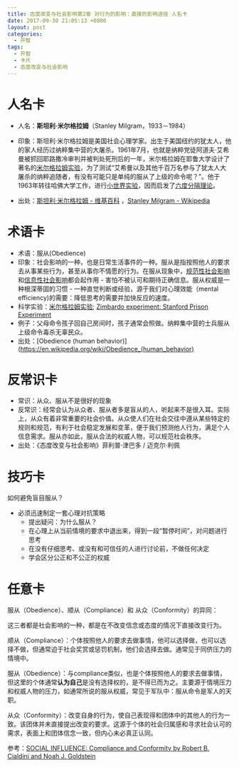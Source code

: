 ```yaml
---
title: 态度改变与社会影响第2章 对行为的影响：直接的影响途径 人名卡
date: 2017-09-30 21:05:13 +0800
layout: post
categories:
  - 开智
tags:
  - 开智
  - 卡片
  - 态度改变与社会影响
---
```


# 人名卡

- 人名：**斯坦利·米尔格拉姆**（Stanley Milgram，1933－1984）

- 印象：斯坦利·米尔格拉姆是美国社会心理学家。出生于美国纽约的犹太人，他的家人经历过纳粹集中营的大屠杀。1961年7月，也就是纳粹党徒阿道夫·艾希曼被抓回耶路撒冷审判并被判处死刑后的一年，米尔格拉姆在耶鲁大学设计了著名的[米尔格拉姆实验](https://zh.wikipedia.org/wiki/%E7%B1%B3%E7%88%BE%E6%A0%BC%E5%80%AB%E5%AF%A6%E9%A9%97)，为了测试“艾希曼以及其他千百万名参与了犹太人大屠杀的纳粹追随者，有没有可能只是单纯的服从了上级的命令呢？”。他于1963年转往哈佛大学工作，进行[小世界实验](https://zh.wikipedia.org/w/index.php?title=%E5%B0%8F%E4%B8%96%E7%95%8C%E5%AE%9E%E9%AA%8C&action=edit&redlink=1)，因而启发了[六度分隔理论](https://zh.wikipedia.org/wiki/%E5%85%AD%E5%BA%A6%E5%88%86%E9%9A%94%E7%90%86%E8%AE%BA)。

- 出处：[斯坦利·米尔格拉姆 - 维基百科](https://zh.wikipedia.org/wiki/%E6%96%AF%E5%9D%A6%E5%88%A9%C2%B7%E7%B1%B3%E5%B0%94%E6%A0%BC%E6%8B%89%E5%A7%86)
，[Stanley Milgram - Wikipedia](https://en.wikipedia.org/wiki/Stanley_Milgram)
# 术语卡

- 术语：服从(Obedience)
- 印象：社会影响的一种，也是日常生活事件的一种。服从是指按照他人的要求去从事某些行为，甚至从事你不情愿的行为。在服从现象中，[规范性社会影响](https://en.wikipedia.org/wiki/Normative_social_influence)和[信息性社会影响](https://en.wikipedia.org/wiki/Social_proof)都会起作用 - 害怕不被认可和期待正确信息。服从权威是一种根深蒂固的习惯 - 一种直觉判断或经验，源于我们对心理效能（mental efficiency)的需要：降低思考的需要并加快反应的速度。
- 科学实验：[米尔格拉姆实验](https://zh.wikipedia.org/wiki/%E7%B1%B3%E7%88%BE%E6%A0%BC%E5%80%AB%E5%AF%A6%E9%A9%97); [Zimbardo experiment: Stanford Prison Experiment](https://en.wikipedia.org/wiki/Stanford_Prison_Experiment)
- 例子：父母命令孩子回自己房间时，孩子通常会照做。纳粹集中营的士兵服从上级命令毒杀无辜民众。
- 出处：[Obedience (human behavior)](https://en.wikipedia.org/wiki/Obedience_(human_behavior)


# 反常识卡

- 常识：从众、服从不是很好的现象
- 反常识：经常会认为从众者、服从者多是盲从的人，听起来不是很入耳。实际上，从众有着非常重要的社会价值。从众使人们在社会交往中遵从某些特定的规则和规范，有利于社会稳定发展和变革，便于我们预测他人行为，满足个人信息需求。服从亦如此，服从合法的权威人物，可以规范社会秩序。
- 出处：《态度改变与社会影响》菲利普·津巴多 / 迈克尔·利佩

# 技巧卡

如何避免盲目服从？

- 必须迅速制定一套心理对抗策略
	- 提出疑问：为什么服从？
	- 在心理上从当前情境的要求中退出来，得到一段“暂停时间”，对问题进行思考
	- 在没有仔细思考、或没有和可信任的人进行讨论前，不做任何决定
	- 学会区分公正和不公正的权威

# 任意卡

服从（Obedience）、顺从（Compliance）和 从众（Conformity）的异同：

这三者都是社会影响的一种，都是在不改变信念或态度的情况下直接改变行为。

顺从（Compliance）：个体按照他人的要求去做事情，他可以选择做，也可以选择不做，但通常迫于社会奖赏或惩罚机制，他们会选择去做。通常见于同侪压力的情境中。

服从（Obedience）：与compliance类似，也是个体按照他人的要求去做事情，但这里的个体通常**认为自己**是没有选择权的，是不得已而为之。主要源于情境压力和权威人物的压力，如通常所说的服从权威，常见于军队中：服从命令是军人的天职。

从众（Conformity）：改变自身的行为，使自己表现得和团体中的其他人的行为一致。该团体并未直接提出改变的要求。这源于个体的社会归属感和寻求社会认可的需求，表面上和团体信念一致，但内心未必真正认同。

参考：[SOCIAL INFLUENCE: Compliance and Conformity by Robert B. Cialdini and Noah J. Goldstein](http://www2.psych.ubc.ca/~schaller/Psyc591Readings/CialdiniGoldstein2004.pdf)
